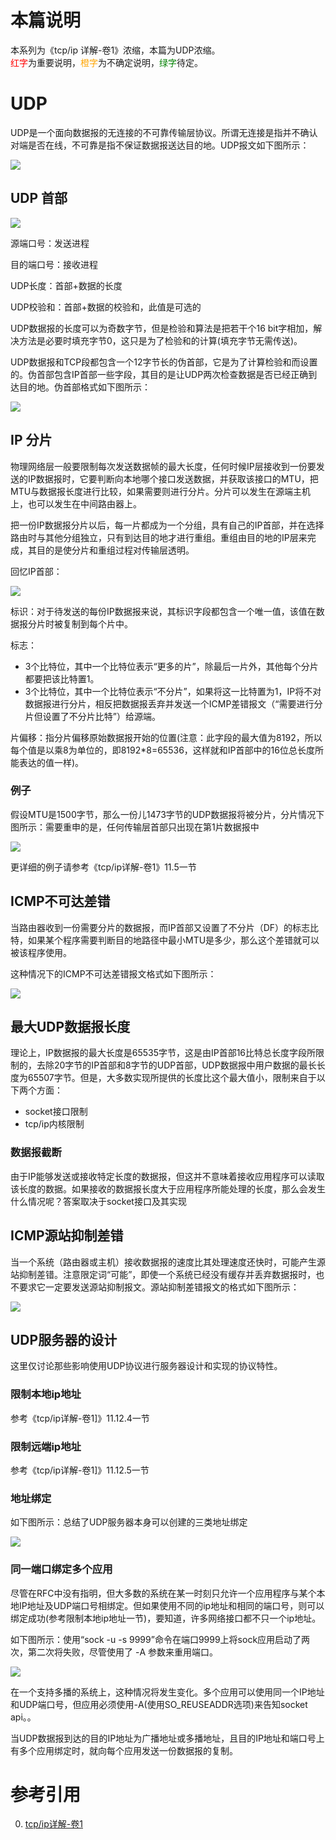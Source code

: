 # 本篇说明
本系列为《tcp/ip 详解-卷1》浓缩，本篇为UDP浓缩。<br>
<span style="color:red">红字</span>为重要说明，<span style="color:orange">橙字</span>为不确定说明，<span style="color:green">绿字</span>待定。

# UDP
UDP是一个面向数据报的无连接的不可靠传输层协议。所谓无连接是指并不确认对端是否在线，不可靠是指不保证数据报送达目的地。UDP报文如下图所示：

![](./udp/udp报文.png)

## UDP 首部
![](./udp/udp首部.png)

源端口号：发送进程

目的端口号：接收进程

UDP长度：首部+数据的长度

UDP校验和：首部+数据的校验和，此值是可选的

UDP数据报的长度可以为奇数字节，但是检验和算法是把若干个16 bit字相加，解决方法是必要时填充字节0，这只是为了检验和的计算(填充字节无需传送)。

UDP数据报和TCP段都包含一个12字节长的伪首部，它是为了计算检验和而设置的。伪首部包含IP首部一些字段，其目的是让UDP两次检查数据是否已经正确到达目的地。伪首部格式如下图所示：

![](./udp/udp伪首部.png)

## IP 分片
物理网络层一般要限制每次发送数据帧的最大长度，任何时候IP层接收到一份要发送的IP数据报时，它要判断向本地哪个接口发送数据，并获取该接口的MTU，把MTU与数据报长度进行比较，如果需要则进行分片。分片可以发生在源端主机上，也可以发生在中间路由器上。

把一份IP数据报分片以后，每一片都成为一个分组，具有自己的IP首部，并在选择路由时与其他分组独立，只有到达目的地才进行重组。重组由目的地的IP层来完成，其目的是使分片和重组过程对传输层透明。

回忆IP首部：

![](./udp/ip首部.png)

标识：对于待发送的每份IP数据报来说，其标识字段都包含一个唯一值，该值在数据报分片时被复制到每个片中。

标志：
- 3个比特位，其中一个比特位表示“更多的片”，除最后一片外，其他每个分片都要把该比特置1。
- 3个比特位，其中一个比特位表示“不分片”，如果将这一比特置为1，IP将不对数据报进行分片，相反把数据报丢弃并发送一个ICMP差错报文（“需要进行分片但设置了不分片比特”）给源端。

片偏移：指分片偏移原始数据报开始的位置(注意：此字段的最大值为8192，所以每个值是以乘8为单位的，即8192*8=65536，这样就和IP首部中的16位总长度所能表达的值一样)。

### 例子
假设MTU是1500字节，那么一份儿1473字节的UDP数据报将被分片，分片情况下图所示：需要重申的是，任何传输层首部只出现在第1片数据报中

![](./udp/ip分片.png)

更详细的例子请参考《tcp/ip详解-卷1》11.5一节

## ICMP不可达差错
当路由器收到一份需要分片的数据报，而IP首部又设置了不分片（DF）的标志比特，如果某个程序需要判断目的地路径中最小MTU是多少，那么这个差错就可以被该程序使用。

这种情况下的ICMP不可达差错报文格式如下图所示：

![](./udp/ip首部设置不分片比特差错.png)

## 最大UDP数据报长度
理论上，IP数据报的最大长度是65535字节，这是由IP首部16比特总长度字段所限制的，去除20字节的IP首部和8字节的UDP首部，UDP数据报中用户数据的最长长度为65507字节。但是，大多数实现所提供的长度比这个最大值小，限制来自于以下两个方面：

- socket接口限制
- tcp/ip内核限制

### 数据报截断
由于IP能够发送或接收特定长度的数据报，但这并不意味着接收应用程序可以读取该长度的数据。如果接收的数据报长度大于应用程序所能处理的长度，那么会发生什么情况呢？答案取决于socket接口及其实现

## ICMP源站抑制差错
当一个系统（路由器或主机）接收数据报的速度比其处理速度还快时，可能产生源站抑制差错。注意限定词“可能”，即使一个系统已经没有缓存并丢弃数据报时，也不要求它一定要发送源站抑制报文。源站抑制差错报文的格式如下图所示：

![](./udp/icmp源站抑制差错.png)

## UDP服务器的设计
这里仅讨论那些影响使用UDP协议进行服务器设计和实现的协议特性。

### 限制本地ip地址
参考《tcp/ip详解-卷1]》11.12.4一节

### 限制远端ip地址
参考《tcp/ip详解-卷1]》11.12.5一节

### 地址绑定
如下图所示：总结了UDP服务器本身可以创建的三类地址绑定

![](./udp/地址绑定.png)

### 同一端口绑定多个应用
尽管在RFC中没有指明，但大多数的系统在某一时刻只允许一个应用程序与某个本地IP地址及UDP端口号相绑定。但如果使用不同的ip地址和相同的端口号，则可以绑定成功(参考限制本地ip地址一节)，要知道，许多网络接口都不只一个ip地址。

如下图所示：使用“sock -u -s 9999”命令在端口9999上将sock应用启动了两次，第二次将失败，尽管使用了 -A 参数来重用端口。

![](./udp/同一端口多绑定失败.png)

在一个支持多播的系统上，这种情况将发生变化。多个应用可以使用同一个IP地址和UDP端口号，但应用必须使用-A(使用SO_REUSEADDR选项)来告知socket api。。

当UDP数据报到达的目的IP地址为广播地址或多播地址，且目的IP地址和端口号上有多个应用绑定时，就向每个应用发送一份数据报的复制。

# 参考引用
0. [tcp/ip详解-卷1](https://book.douban.com/subject/1088054/)
